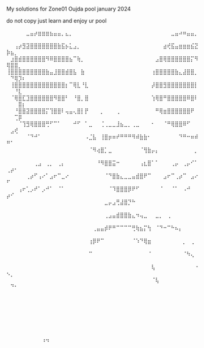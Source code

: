 My solutions for Zone01 Oujda pool january 2024

do not copy just learn and enjoy ur pool

⠀⠀⠀⠀⠀⣀⣤⡴⣶⣶⣶⣦⣤⣤⡀⣄⡀⠀⠀⠀⠀⠀⠀⠀⠀⠀⠀⠀⠀⠀⠀⠀⠀⠀⠀⠀⠀⠀⠀⠀⠀⠀⣀⣤⠴⠶⣤⣤⡀⠀⠀⠀⠀⠀⠀⠀⠀⠀⠀⠀
⠀⠀⢠⡴⣻⣽⣿⣿⣿⣿⣿⣿⣿⣷⣯⡦⣅⣠⡀⠀⠀⠀⠀⠀⠀⠀⠀⠀⠀⠀⠀⠀⠀⠀⠀⠀⠀⠀⠀⠀⣴⢞⣯⣤⣶⣶⣶⣮⣝⡷⣦⡀⠀⠀⠀⠀⠀⠀⠀⠀
⠀⣰⣿⣾⣿⣿⣿⣿⣿⣿⠻⠿⣿⣿⣿⣿⣦⠉⢷⡀⠀⠀⠀⠀⠀⠀⠀⠀⠀⠀⠀⠀⠀⠀⠀⠀⠀⠀⣠⣿⢿⣿⣿⣿⣿⣿⣿⡍⠻⢿⣿⣿⡀⠀⠀⠀⠀⠀⠀⠀
⢸⣿⣿⣿⣿⣿⣿⣿⣿⣿⣷⣤⣸⣿⣿⣾⣿⣧⠀⣷⠀⠀⠀⠀⠀⠀⠀⠀⠀⠀⠀⠀⠀⠀⠀⠀⠀⢰⣿⣿⣿⣿⣿⣷⣄⣼⣿⣿⡀⠀⠙⢿⡹⠆⠀⠀⠀⠀⠀⠀
⠀⢸⣿⣿⣿⣿⣿⣿⣿⣿⣿⣿⣿⣿⣿⡆⠉⢿⣇⠘⣇⠀⠀⠀⠀⠀⠀⠀⠀⠀⠀⠀⠀⠀⠀⠀⠀⡼⣿⣿⣻⣿⣿⣿⣿⣿⣿⣿⡇⠀⠀⠘⣇⠀⠀⠀⠀⠀⠀⠀
⠀⠈⢿⣿⣏⣹⣿⣿⣿⣿⣿⣿⠻⣿⣿⠃⠀⠘⣿⡀⣿⠀⠀⠀⠀⠀⠀⠀⠀⠀⠀⠀⠀⠀⠀⠀⠀⢱⢿⣿⠛⣿⣿⣿⣿⣿⠿⣿⠇⠀⠀⠀⣿⡆⠀⠀⠀⠀⠀⠀
⠀⠀⠘⣿⣿⣽⣿⣿⣿⣿⡍⢹⣿⣿⠇⢤⣤⢄⣿⡇⡟⠀⠀⠀⡀⠀⠀⠀⢀⠀⠀⠀⠀⠀⠀⠀⠀⠀⠛⢿⣶⣿⣿⣿⣿⣿⣿⠟⠀⠀⠀⢉⡿⠀⠀⠀⠀⠀⠀⠀
⠀⠀⠀⠈⢹⣻⢿⣿⣿⣿⢛⠋⠉⠁⠀⠀⠀⠚⠋⠀⠁⣀⠀⠀⢈⢀⣀⣀⣸⣦⣀⡀⢀⣀⠀⠀⠀⠂⠀⠀⠈⠛⢿⣿⣿⠿⠋⠀⠀⠀⣠⢞⠀⠀⠀⠀⠀⠀⠀⠀
⠀⠀⠀⠀⠀⠈⠙⠚⠁⠀⠀⠀⠀⠀⠀⠀⠀⠀⠀⠀⠠⣈⣧⠀⢸⣿⡶⠶⠞⠛⠛⠛⠻⠾⣷⣷⠂⠀⠀⠀⠀⠀⠀⠀⠙⠛⠒⠶⠾⠛⠁⠀⠀⠀⠀⠀⠀⠀⠀⠀
⠀⠀⠀⠀⠀⠀⠀⠀⠀⠀⠀⠀⠀⠀⠀⠀⠀⠀⠀⠀⠀⠈⠻⢴⣿⡁⣀⠀⠀⠀⠀⠀⠀⠀⠈⢻⣷⡤⡄⠀⠀⠀⠀⠀⠀⠀⠀⠀⡀⠀⠀⠀⠀⠀⠀⠀⠀⠀⠀⠀
⠀⠀⠀⠀⠀⠀⠀⢀⣠⠀⢀⡀⠀⢀⡄⠀⠀⠀⠀⠀⠀⠀⠀⠘⠻⣿⣿⣭⠒⠀⠀⠀⠀⠀⢠⣆⣿⠁⠁⠀⠀⠀⢀⡤⠀⢀⡤⠊⠁⢀⡴⠂⠀⠀⠀⠀⠀⠀⠀⠀
⠀⠀⠀⠀⠀⢀⡴⠋⢠⠔⠁⣠⠖⠉⣀⠔⠀⠀⠀⠀⠀⠀⠀⠀⠀⠈⠙⣿⣷⣄⣀⣀⣤⣾⣿⠟⠉⠀⠀⠀⣠⠖⠉⢀⡴⠉⠀⣠⠔⠋⠀⠀⠀⠀⠀⠀⠀⠀⠀⠀
⠀⠀⠀⢠⠖⢁⡠⠞⠁⡠⠚⠁⠀⠈⠁⠀⠀⠀⠀⠀⠀⠀⠀⠀⠀⠀⠈⠹⣿⣿⣿⡿⠟⠋⠀⠀⠀⠀⠀⠈⠀⠀⠈⠁⠀⠠⠚⠀⠀⡴⠊⠀⠀⠀⠀⠀⠀⠀⠀⠀
⠀⠀⠀⠀⠀⠀⠀⠀⠀⠀⠀⠀⠀⠀⠀⠀⠀⠀⠀⠀⠀⠀⠀⠀⠀⣀⡤⣠⢛⣼⣿⡙⠓⠀⠀⠀⠀⠀⠀⠀⠀⠀⠀⠀⠀⠀⠀⠀⠀⠀⠀⠀⠀⠀⠀⠀⠀⠀⠀⠀
⠀⠀⠀⠀⠀⠀⠀⠀⠀⠀⠀⠀⠀⠀⠀⠀⠀⠀⠀⠀⠀⠀⠀⠀⠀⢀⣠⣤⣾⣿⣿⣷⣄⠲⢤⣀⠀⠀⣀⡀⠀⢀⠀⠀⠀⠀⠀⠀⠀⠀⠀⠀⠀⠀⠀⠀⠀⠀⠀⠀
⠀⠀⠀⠀⠀⠀⠀⠀⠀⠀⠀⠀⠀⠀⠀⠀⠀⠀⠀⠀⠀⠀⢀⣤⣤⡾⠟⠛⠉⠉⠉⠉⢛⢷⣦⡍⢳⠀⠈⠙⠒⠉⠓⠦⡄⠀⠀⠀⠀⠀⠀⠀⠀⠀⠀⠀⠀⠀⠀⠀
⠀⠀⠀⠀⠀⠀⠀⠀⠀⠀⠀⠀⠀⠀⠀⠀⠀⠀⠀⠀⠀⢰⡿⠟⠉⠀⠀⠀⠀⠀⠀⠀⠈⠱⠙⢿⣶⠀⠀⠀⠀⠀⠀⠀⠀⡀⠀⢀⠀⠀⠀⠀⠀⠀⠀⠀⠀⠀⠀⠀
⠀⠀⠀⠀⠀⠀⠀⠀⠀⠀⠀⠀⠀⠀⠀⠀⠀⠀⠀⠀⠀⠉⠀⠀⠀⠀⠀⠀⠀⠀⠀⠀⠀⠀⠀⠀⠈⠀⠀⠀⠀⠀⠀⠀⠀⠈⠳⢄⠀⠀⠀⠀⠀⠀⠀⠀⠀⠀⠀⠀
⠀⠀⠀⠀⠀⠀⠀⠀⠀⠀⠀⠀⠀⠀⠀⠀⠀⠀⠀⠀⠀⠀⠀⠀⠀⠀⠀⠀⠀⠀⠀⠀⠀⠀⠀⠀⠀⢧⠀⠀⠀⠀⠀⠀⠀⠀⠀⠀⠐⠢⡀⠀⠀⠀⠀⠀⠀⠀⠀⠀
⠀⠀⠀⠀⠀⠀⠀⠀⠀⠀⠀⠀⠀⠀⠀⠀⠀⠀⠀⠀⠀⠀⠀⠀⠀⠀⠀⠀⠀⠀⠀⠀⠀⠀⠀⠀⠀⠈⢧⠀⠀⠀⠀⠀⠀⠀⠀⠀⠀⠀⠙⠂⠀⠀⠀⠀⠀⠀⠀⠀
⠀⠀⠀⠀⠀⠀⠀⠀⠀⠀⠀⠀⠀⠀⠀⠀⠀⠀⠀⠀⠀⠀⠀⠀⠀⠀⠀⠀⠀⠀⠀⠀⠀⠀⠀⠀⠀⠀⠀⠀⠀⠀⠀⠀⠀⠀⠀⠀⠀⠀⠀⠀⠀⠀⠀⠀⠀⠀⠀⠀
⠀⠀⠀⠀⠀⠀⠀⠀⠀⠀⠀⠀⠀⠀⠀⠀⠀⠀⠀⠀⠀⠀⠀⠀⠀⠀⠀⠀⠀⠀⠀⠀⠀⠀⠀⠀⠀⠀⠀⠀⠀⠀⠀⠀⠀⠀⠀⠀⠀⠀⠀⠀⠀⠀⠀⠀⠀⠀⠀⠀
⠀⠀⠀⠀⠀⠀⠀⠀⠀⠀⠀⠀⠀⠀⠀⠀⠀⠀⠀⠀⠀⠀⠀⠀⠀⠀⠀⠀⠀⠀⠀⠀⠀⠀⠀⠀⠀⠀⠀⠀⠀⠀⠀⠀⠀⠀⠀⠀⠀⠀⠀⠀⠀⠀⠀⠀⠀⠀⠀⠀
⠀⠀⠀⠀⠀⠀⠀⠀⠀⠀⠀⠀⠀⠀⠀⠀⠀⠀⠀⠀⠀⠀⠀⠀⠀⠀⠀⠀⠀⠀⠀⠀⠀⠀⠀⠀⠀⠀⠀⠀⠀⠀⠀⠀⠀⠀⠀⠀⠀⠀⠀⠀⠀⠀⠀⠀⠀⠀⢠⢤
